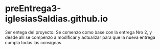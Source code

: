 # preEntrega3-iglesiasSaldias.github.io


3er  entega del proyecto.
Se comenzo como base con la entrega Nro 2, y desde alli se compenzo a modificar y actualizar para que la nueva entrega cumpla todas las consignas.
